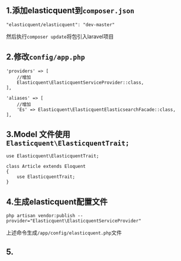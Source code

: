 ## 1.添加elasticquent到`composer.json`

    "elasticquent/elasticquent": "dev-master"
    
  然后执行`composer update`将包引入laravel项目
  
 ## 2.修改`config/app.php`
 
    'providers' => [
        //增加
        Elasticquent\ElasticquentServiceProvider::class,
    ],
    
    'aliases' => [
        //增加
        'Es' => Elasticquent\ElasticquentElasticsearchFacade::class,
    ],

## 3.Model 文件使用 `Elasticquent\ElasticquentTrait;`

    use Elasticquent\ElasticquentTrait;
    
    class Article extends Eloquent
    {
        use ElasticquentTrait;
    }
    
 ## 4.生成elasticquent配置文件
    php artisan vendor:publish --provider="Elasticquent\ElasticquentServiceProvider"
上述命令生成`/app/config/elasticquent.php`文件

## 5.